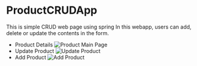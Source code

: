 # ProductCRUDApp
This is simple CRUD web page using spring 
In this webapp, users can add, delete or update the contents in the form. 

- Product Details
![Product Main Page](https://user-images.githubusercontent.com/56655031/188958325-466a3d4f-ceae-49b7-9c39-2725b1fa21af.PNG)
- Update Product 
![Update Product](https://user-images.githubusercontent.com/56655031/188958335-46af472d-15a7-48ec-9bd0-5baedab2893e.PNG)
- Add Product
![Add Product](https://user-images.githubusercontent.com/56655031/188958358-24901bf6-dabe-415d-a91d-977ae4ad8c6e.PNG)

